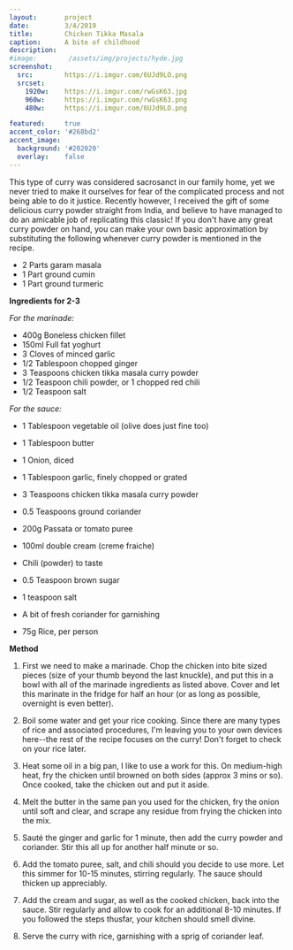 ```yaml
---
layout:       project
date:         3/4/2019
title:        Chicken Tikka Masala
caption:      A bite of childhood
description:  
#image:        /assets/img/projects/hyde.jpg
screenshot:
  src:        https://i.imgur.com/6UJd9LO.png
  srcset:   
    1920w:    https://i.imgur.com/rwGsK63.jpg
    960w:     https://i.imgur.com/rwGsK63.png
    480w:     https://i.imgur.com/6UJd9LO.png

featured:     true
accent_color: '#268bd2'
accent_image:
  background: '#202020'
  overlay:    false
---
```


This type of curry was considered sacrosanct in our family home, yet we never tried to make it ourselves for fear of the complicated process and not being able to do it justice. Recently however, I received the gift of some delicious curry powder straight from India, and believe to have managed to do an amicable job of replicating this classic! If you don't have any great curry powder on hand, you can make your own basic approximation by substituting the following whenever curry powder is mentioned in the recipe.

- 2 Parts garam masala
- 1 Part ground cumin
- 1 Part ground turmeric

**Ingredients for 2-3**

*For the marinade:*
- 400g Boneless chicken fillet
- 150ml Full fat yoghurt
- 3 Cloves of minced garlic
- 1/2 Tablespoon chopped ginger
- 3 Teaspoons chicken tikka masala curry powder
- 1/2 Teaspoon chili powder, or 1 chopped red chili
- 1/2 Teaspoon salt

*For the sauce:*
- 1 Tablespoon vegetable oil (olive does just fine too)
- 1 Tablespoon butter
- 1 Onion, diced
- 1 Tablespoon garlic, finely chopped or grated
- 3 Teaspoons chicken tikka masala curry powder
- 0.5 Teaspoons ground coriander
- 200g Passata or tomato puree
- 100ml double cream (creme fraiche)
- Chili (powder) to taste
- 0.5 Teaspoon brown sugar
- 1 teaspoon salt
- A bit of fresh coriander for garnishing

- 75g Rice, per person

**Method**

1. First we need to make a marinade. Chop the chicken into bite sized pieces (size of your thumb beyond the last knuckle), and put this in a bowl with all of the marinade ingredients as listed above. Cover and let this marinate in the fridge for half an hour (or as long as possible, overnight is even better).

2. Boil some water and get your rice cooking. Since there are many types of rice and associated procedures, I'm leaving you to your own devices here--the rest of the recipe focuses on the curry! Don't forget to check on your rice later.

3. Heat some oil in a big pan, I like to use a work for this. On medium-high heat, fry the chicken until browned on both sides (approx 3 mins or so). Once cooked, take the chicken out and put it aside.

4. Melt the butter in the same pan you used for the chicken, fry the onion until soft and clear, and scrape any residue from frying the chicken into the mix.

5. Sauté the ginger and garlic for 1 minute, then add the curry powder and coriander. Stir this all up for another half minute or so.

6. Add the tomato puree, salt, and chili should you decide to use more. Let this simmer for 10-15 minutes, stirring regularly. The sauce should thicken up appreciably.

7. Add the cream and sugar, as well as the cooked chicken, back into the sauce. Stir regularly and allow to cook for an additional 8-10 minutes. If you followed the steps thusfar, your kitchen should smell divine.

8. Serve the curry with rice, garnishing with a sprig of coriander leaf.

